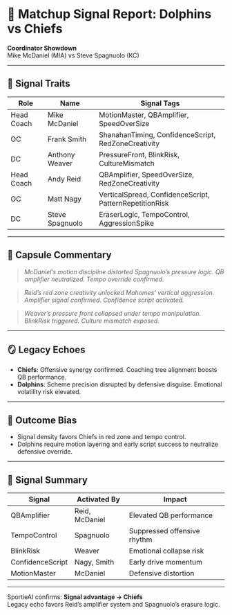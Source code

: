 # 🧠 Matchup Signal Report: Dolphins vs Chiefs

**Coordinator Showdown**  
Mike McDaniel (MIA) vs Steve Spagnuolo (KC)

---

## 🧬 Signal Traits

| Role | Name | Signal Tags |
|------|------|-------------|
| Head Coach | Mike McDaniel | MotionMaster, QBAmplifier, SpeedOverSize |
| OC | Frank Smith | ShanahanTiming, ConfidenceScript, RedZoneCreativity |
| DC | Anthony Weaver | PressureFront, BlinkRisk, CultureMismatch |
| Head Coach | Andy Reid | QBAmplifier, SpeedOverSize, RedZoneCreativity |
| OC | Matt Nagy | VerticalSpread, ConfidenceScript, PatternRepetitionRisk |
| DC | Steve Spagnuolo | EraserLogic, TempoControl, AggressionSpike |

---

## 🧠 Capsule Commentary

> *McDaniel’s motion discipline distorted Spagnuolo’s pressure logic. QB amplifier neutralized. Tempo override confirmed.*

> *Reid’s red zone creativity unlocked Mahomes’ vertical aggression. Amplifier signal confirmed. Confidence script activated.*

> *Weaver’s pressure front collapsed under tempo manipulation. BlinkRisk triggered. Culture mismatch exposed.*

---

## 🪞 Legacy Echoes

- **Chiefs**: Offensive synergy confirmed. Coaching tree alignment boosts QB performance.
- **Dolphins**: Scheme precision disrupted by defensive disguise. Emotional volatility risk elevated.

---

## 🧠 Outcome Bias

- Signal density favors Chiefs in red zone and tempo control.
- Dolphins require motion layering and early script success to neutralize defensive override.

---

## 🧠 Signal Summary

| Signal | Activated By | Impact |
|--------|--------------|--------|
| QBAmplifier | Reid, McDaniel | Elevated QB performance |
| TempoControl | Spagnuolo | Suppressed offensive rhythm |
| BlinkRisk | Weaver | Emotional collapse risk |
| ConfidenceScript | Nagy, Smith | Early drive momentum |
| MotionMaster | McDaniel | Defensive distortion |

---

SportieAI confirms: **Signal advantage → Chiefs**  
Legacy echo favors Reid’s amplifier system and Spagnuolo’s erasure logic.

